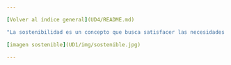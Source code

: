 ```yaml
---

[Volver al índice general](UD4/README.md)

"La sostenibilidad es un concepto que busca satisfacer las necesidades del presente sin comprometer la capacidad de las generaciones futuras para satisfacer las suyas."

[imagen sostenible](UD1/img/sostenible.jpg)

---
```

